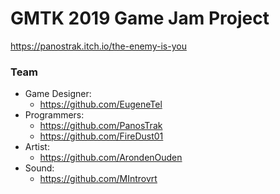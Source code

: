 # GMTK 2019 Game Jam Project

https://panostrak.itch.io/the-enemy-is-you

### Team

- Game Designer:
  - https://github.com/EugeneTel
- Programmers:
  - https://github.com/PanosTrak
  - https://github.com/FireDust01
- Artist:
  - https://github.com/ArondenOuden
- Sound:
  - https://github.com/MIntrovrt
